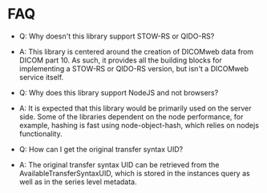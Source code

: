 # FAQ

* Q: Why doesn't this library support STOW-RS or QIDO-RS?
* A: This library is centered around the creation of DICOMweb data from DICOM part 10.  As such, it provides all the building blocks for implementing a STOW-RS or QIDO-RS version, but isn't a DICOMweb service itself.

* Q: Why does this library support NodeJS and not browsers?
* A: It is expected that this library would be primarily used on the server side.  Some of the libraries dependent on the node performance, for example, hashing is fast using node-object-hash, which relies on nodejs functionality.

* Q: How can I get the original transfer syntax UID?
* A: The original transfer syntax UID can be retrieved from the AvailableTransferSyntaxUID, which is stored in the instances query as well as in the series level metadata.

